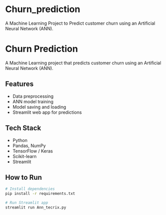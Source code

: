 # Churn_prediction
A Machine Learning Project to Predict customer churn using an Artificial Neural Network (ANN).
# Churn Prediction

A Machine Learning project that predicts customer churn using an Artificial Neural Network (ANN).

## Features
- Data preprocessing
- ANN model training
- Model saving and loading
- Streamlit web app for predictions

## Tech Stack
- Python
- Pandas, NumPy
- TensorFlow / Keras
- Scikit-learn
- Streamlit

## How to Run
```bash
# Install dependencies
pip install -r requirements.txt

# Run Streamlit app
streamlit run Ann_tecrix.py
